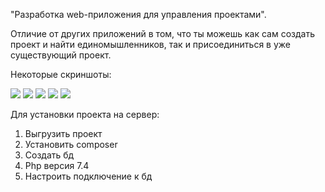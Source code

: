 "Разработка web-приложения для управления проектами". 
<p>Отличие от других приложений в том, что ты можешь как сам создать проект и найти единомышленников, так и присоединиться в уже существующий проект.</p>

<p>Некоторые скриншоты:
  
<img src="https://user-images.githubusercontent.com/45584502/119496413-84fd9780-bd74-11eb-9ea6-47482b27d9d0.png"></img>
<img src="https://user-images.githubusercontent.com/45584502/119496486-96df3a80-bd74-11eb-95bf-c0eace16ff3f.png"></img>
<img src="https://user-images.githubusercontent.com/45584502/119496528-a1013900-bd74-11eb-82f4-13a086c00136.png"></img>
<img src="https://user-images.githubusercontent.com/45584502/119496564-a9597400-bd74-11eb-8f72-fbda376ab797.png"></img>
<img src="https://user-images.githubusercontent.com/45584502/119496585-afe7eb80-bd74-11eb-9e8a-4909a8457c8f.png"></img>


Для установки проекта на сервер:
1. Выгрузить проект
2. Установить composer
3. Создать бд
4. Php версия 7.4
5. Настроить подключение к бд
